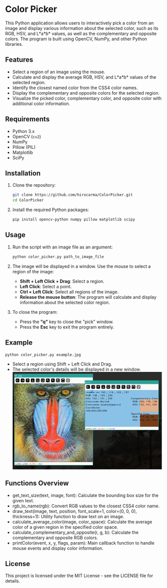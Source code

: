 # Color Picker

This Python application allows users to interactively pick a color from an image and display various information about the selected color, such as its RGB, HSV, and L\*a\*b\* values, as well as the complementary and opposite colors. The program is built using OpenCV, NumPy, and other Python libraries.

## Features

- Select a region of an image using the mouse.
- Calculate and display the average RGB, HSV, and L\*a\*b\* values of the selected region.
- Identify the closest named color from the CSS4 color names.
- Display the complementary and opposite colors for the selected region.
- Visualize the picked color, complementary color, and opposite color with additional color information.

## Requirements

- Python 3.x
- OpenCV (`cv2`)
- NumPy
- Pillow (PIL)
- Matplotlib
- SciPy

## Installation

1. Clone the repository:

    ```bash
    git clone https://github.com/hirocarma/ColorPicker.git
    cd ColorPicker
    ```

2. Install the required Python packages:

    ```bash
    pip install opencv-python numpy pillow matplotlib scipy
    ```

## Usage

1. Run the script with an image file as an argument:

    ```bash
    python color_picker.py path_to_image_file
    ```

2. The image will be displayed in a window. Use the mouse to select a region of the image:

    - **Shift + Left Click + Drag**: Select a region.
    - **Left Click**: Select a point.
    - **Ctrl + Left Click**: Select all regions of the image.
    - **Release the mouse button**: The program will calculate and display information about the selected color region.

3. To close the program:

    - Press the **"q"** key to close the "pick" window.
    - Press the **Esc** key to exit the program entirely.

## Example

```bash
python color_picker.py example.jpg
```

- Select a region using Shift + Left Click and Drag.
- The selected color's details will be displayed in a new window.
![Selected](imgs/selected.png)

## Functions Overview
- get_text_size(text, image, font): Calculate the bounding box size for the given text.
- rgb_to_name(rgb): Convert RGB values to the closest CSS4 color name.
- draw_text(image, text, position, font_scale=1, color=(0, 0, 0), thickness=1): Utility function to draw text on an image.
- calculate_average_color(image, color_space): Calculate the average color of a given region in the specified color space.
- calculate_complementary_and_opposite(r, g, b): Calculate the complementary and opposite RGB colors.
- printColor(event, x, y, flags, param): Main callback function to handle mouse events and display color information.

## License
This project is licensed under the MIT License - see the LICENSE file for details.
